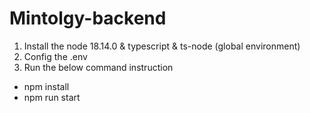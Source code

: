 # Mintolgy-backend

1. Install the node 18.14.0 & typescript & ts-node (global environment)
2. Config the .env 
3. Run the below command instruction
  - npm install
  - npm run start

